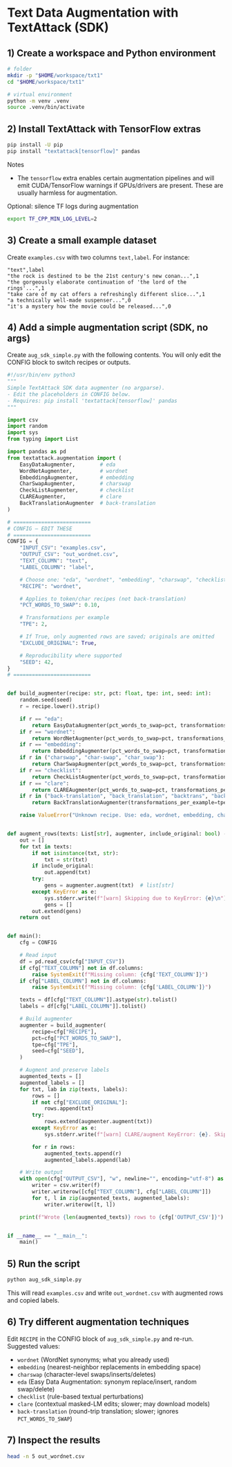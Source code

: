 
# Text Data Augmentation with TextAttack (SDK)

## 1) Create a workspace and Python environment

```bash
# folder
mkdir -p "$HOME/workspace/txt1"
cd "$HOME/workspace/txt1"

# virtual environment
python -m venv .venv
source .venv/bin/activate
```

## 2) Install TextAttack with TensorFlow extras

```bash
pip install -U pip
pip install "textattack[tensorflow]" pandas
```

Notes

* The `tensorflow` extra enables certain augmentation pipelines and will emit CUDA/TensorFlow warnings if GPUs/drivers are present. These are usually harmless for augmentation.

Optional: silence TF logs during augmentation

```bash
export TF_CPP_MIN_LOG_LEVEL=2
```

## 3) Create a small example dataset

Create `examples.csv` with two columns `text,label`. For instance:

```csv
"text",label
"the rock is destined to be the 21st century's new conan...",1
"the gorgeously elaborate continuation of 'the lord of the rings'...",1
"take care of my cat offers a refreshingly different slice...",1
"a technically well-made suspenser...",0
"it's a mystery how the movie could be released...",0
```

## 4) Add a simple augmentation script (SDK, no args)

Create `aug_sdk_simple.py` with the following contents. You will only edit the CONFIG block to switch recipes or outputs.

```python
#!/usr/bin/env python3
"""
Simple TextAttack SDK data augmenter (no argparse).
- Edit the placeholders in CONFIG below.
- Requires: pip install 'textattack[tensorflow]' pandas
"""

import csv
import random
import sys
from typing import List

import pandas as pd
from textattack.augmentation import (
    EasyDataAugmenter,        # eda
    WordNetAugmenter,         # wordnet
    EmbeddingAugmenter,       # embedding
    CharSwapAugmenter,        # charswap
    CheckListAugmenter,       # checklist
    CLAREAugmenter,           # clare
    BackTranslationAugmenter  # back-translation
)

# =========================
# CONFIG — EDIT THESE
# =========================
CONFIG = {
    "INPUT_CSV": "examples.csv",
    "OUTPUT_CSV": "out_wordnet.csv",
    "TEXT_COLUMN": "text",
    "LABEL_COLUMN": "label",

    # Choose one: "eda", "wordnet", "embedding", "charswap", "checklist", "clare", "back-translation"
    "RECIPE": "wordnet",

    # Applies to token/char recipes (not back-translation)
    "PCT_WORDS_TO_SWAP": 0.10,

    # Transformations per example
    "TPE": 2,

    # If True, only augmented rows are saved; originals are omitted
    "EXCLUDE_ORIGINAL": True,

    # Reproducibility where supported
    "SEED": 42,
}
# =========================


def build_augmenter(recipe: str, pct: float, tpe: int, seed: int):
    random.seed(seed)
    r = recipe.lower().strip()

    if r == "eda":
        return EasyDataAugmenter(pct_words_to_swap=pct, transformations_per_example=tpe)
    if r == "wordnet":
        return WordNetAugmenter(pct_words_to_swap=pct, transformations_per_example=tpe)
    if r == "embedding":
        return EmbeddingAugmenter(pct_words_to_swap=pct, transformations_per_example=tpe)
    if r in ("charswap", "char-swap", "char_swap"):
        return CharSwapAugmenter(pct_words_to_swap=pct, transformations_per_example=tpe)
    if r == "checklist":
        return CheckListAugmenter(pct_words_to_swap=pct, transformations_per_example=tpe)
    if r == "clare":
        return CLAREAugmenter(pct_words_to_swap=pct, transformations_per_example=tpe)
    if r in ("back-translation", "back_translation", "backtrans", "back_trans"):
        return BackTranslationAugmenter(transformations_per_example=tpe)

    raise ValueError("Unknown recipe. Use: eda, wordnet, embedding, charswap, checklist, clare, back-translation")


def augment_rows(texts: List[str], augmenter, include_original: bool) -> List[str]:
    out = []
    for txt in texts:
        if not isinstance(txt, str):
            txt = str(txt)
        if include_original:
            out.append(txt)
        try:
            gens = augmenter.augment(txt)  # list[str]
        except KeyError as e:
            sys.stderr.write(f"[warn] Skipping due to KeyError: {e}\n")
            gens = []
        out.extend(gens)
    return out


def main():
    cfg = CONFIG

    # Read input
    df = pd.read_csv(cfg["INPUT_CSV"])
    if cfg["TEXT_COLUMN"] not in df.columns:
        raise SystemExit(f"Missing column: {cfg['TEXT_COLUMN']}")
    if cfg["LABEL_COLUMN"] not in df.columns:
        raise SystemExit(f"Missing column: {cfg['LABEL_COLUMN']}")

    texts = df[cfg["TEXT_COLUMN"]].astype(str).tolist()
    labels = df[cfg["LABEL_COLUMN"]].tolist()

    # Build augmenter
    augmenter = build_augmenter(
        recipe=cfg["RECIPE"],
        pct=cfg["PCT_WORDS_TO_SWAP"],
        tpe=cfg["TPE"],
        seed=cfg["SEED"],
    )

    # Augment and preserve labels
    augmented_texts = []
    augmented_labels = []
    for txt, lab in zip(texts, labels):
        rows = []
        if not cfg["EXCLUDE_ORIGINAL"]:
            rows.append(txt)
        try:
            rows.extend(augmenter.augment(txt))
        except KeyError as e:
            sys.stderr.write(f"[warn] CLARE/augment KeyError: {e}. Skipping.\n")

        for r in rows:
            augmented_texts.append(r)
            augmented_labels.append(lab)

    # Write output
    with open(cfg["OUTPUT_CSV"], "w", newline="", encoding="utf-8") as f:
        writer = csv.writer(f)
        writer.writerow([cfg["TEXT_COLUMN"], cfg["LABEL_COLUMN"]])
        for t, l in zip(augmented_texts, augmented_labels):
            writer.writerow([t, l])

    print(f"Wrote {len(augmented_texts)} rows to {cfg['OUTPUT_CSV']}")


if __name__ == "__main__":
    main()
```

## 5) Run the script

```bash
python aug_sdk_simple.py
```

This will read `examples.csv` and write `out_wordnet.csv` with augmented rows and copied labels.

## 6) Try different augmentation techniques

Edit `RECIPE` in the CONFIG block of `aug_sdk_simple.py` and re-run. Suggested values:

* `wordnet` (WordNet synonyms; what you already used)
* `embedding` (nearest-neighbor replacements in embedding space)
* `charswap` (character-level swaps/inserts/deletes)
* `eda` (Easy Data Augmentation: synonym replace/insert, random swap/delete)
* `checklist` (rule-based textual perturbations)
* `clare` (contextual masked-LM edits; slower; may download models)
* `back-translation` (round-trip translation; slower; ignores `PCT_WORDS_TO_SWAP`)


## 7) Inspect the results

```bash
head -n 5 out_wordnet.csv
```